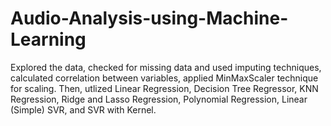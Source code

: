 # Audio-Analysis-using-Machine-Learning

Explored the data, checked for missing data and used imputing techniques, calculated correlation between variables, applied MinMaxScaler technique for scaling. Then, utlized Linear Regression, Decision Tree Regressor, KNN Regression, Ridge and Lasso Regression, Polynomial Regression, Linear (Simple) SVR, and SVR with Kernel.
